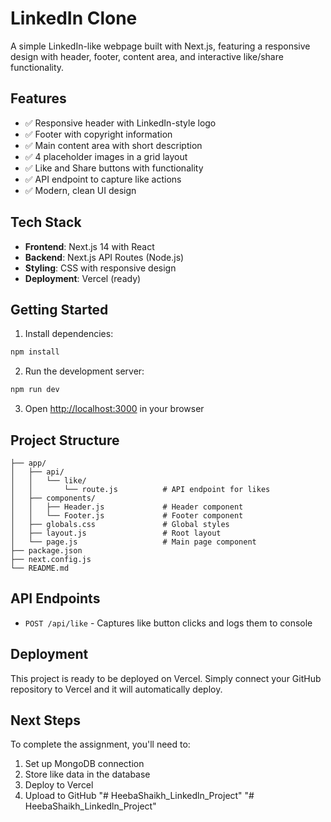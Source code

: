 # LinkedIn Clone

A simple LinkedIn-like webpage built with Next.js, featuring a responsive design with header, footer, content area, and interactive like/share functionality.

## Features

- ✅ Responsive header with LinkedIn-style logo
- ✅ Footer with copyright information
- ✅ Main content area with short description
- ✅ 4 placeholder images in a grid layout
- ✅ Like and Share buttons with functionality
- ✅ API endpoint to capture like actions
- ✅ Modern, clean UI design

## Tech Stack

- **Frontend**: Next.js 14 with React
- **Backend**: Next.js API Routes (Node.js)
- **Styling**: CSS with responsive design
- **Deployment**: Vercel (ready)

## Getting Started

1. Install dependencies:
```bash
npm install
```

2. Run the development server:
```bash
npm run dev
```

3. Open [http://localhost:3000](http://localhost:3000) in your browser

## Project Structure

```
├── app/
│   ├── api/
│   │   └── like/
│   │       └── route.js          # API endpoint for likes
│   ├── components/
│   │   ├── Header.js             # Header component
│   │   └── Footer.js             # Footer component
│   ├── globals.css               # Global styles
│   ├── layout.js                 # Root layout
│   └── page.js                   # Main page component
├── package.json
├── next.config.js
└── README.md
```

## API Endpoints

- `POST /api/like` - Captures like button clicks and logs them to console

## Deployment

This project is ready to be deployed on Vercel. Simply connect your GitHub repository to Vercel and it will automatically deploy.

## Next Steps

To complete the assignment, you'll need to:
1. Set up MongoDB connection
2. Store like data in the database
3. Deploy to Vercel
4. Upload to GitHub
"# HeebaShaikh_Linkedln_Project" 
"# HeebaShaikh_Linkedln_Project" 
